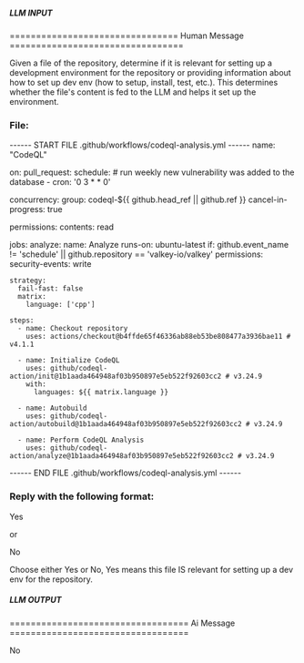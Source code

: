 ##### LLM INPUT #####
================================ Human Message =================================

Given a file of the repository, determine if it is relevant for setting up a development environment for the repository or providing information about how to set up dev env (how to setup, install, test, etc.). This determines whether the file's content is fed to the LLM and helps it set up the environment.

### File:
------ START FILE .github/workflows/codeql-analysis.yml ------
name: "CodeQL"

on:
  pull_request:
  schedule:
    # run weekly new vulnerability was added to the database
    - cron: '0 3 * * 0'

concurrency:
  group: codeql-${{ github.head_ref || github.ref }}
  cancel-in-progress: true

permissions:
  contents: read

jobs:
  analyze:
    name: Analyze
    runs-on: ubuntu-latest
    if: github.event_name != 'schedule' || github.repository == 'valkey-io/valkey'
    permissions:
      security-events: write

    strategy:
      fail-fast: false
      matrix:
        language: ['cpp']

    steps:
      - name: Checkout repository
        uses: actions/checkout@b4ffde65f46336ab88eb53be808477a3936bae11 # v4.1.1

      - name: Initialize CodeQL
        uses: github/codeql-action/init@1b1aada464948af03b950897e5eb522f92603cc2 # v3.24.9
        with:
          languages: ${{ matrix.language }}

      - name: Autobuild
        uses: github/codeql-action/autobuild@1b1aada464948af03b950897e5eb522f92603cc2 # v3.24.9

      - name: Perform CodeQL Analysis
        uses: github/codeql-action/analyze@1b1aada464948af03b950897e5eb522f92603cc2 # v3.24.9

------ END FILE .github/workflows/codeql-analysis.yml ------

### Reply with the following format:

<rel>Yes</rel>

or

<rel>No</rel>

Choose either Yes or No, Yes means this file IS relevant for setting up a dev env for the repository.

##### LLM OUTPUT #####
================================== Ai Message ==================================

<rel>No</rel>